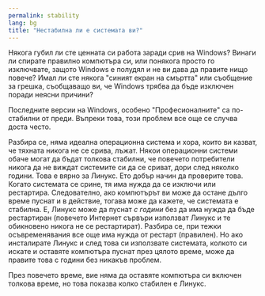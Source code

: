 ```yaml
---
permalink: stability
lang: bg
title: "Нестабилна ли е системата ви?"
---
```


Някога губил ли сте ценната си работа заради срив на Windows? Винаги ли спирате правилно компютъра си, или понякога просто го изключвате, защото Windows е полудял и не ви дава да правите нищо повече? Имал ли сте някога "синият екран на смъртта" или съобщение за грешка, съобщаващо ви, че Windows трябва да бъде изключен поради неясни причини? 

Последните версии на Windows, особено "Професионалните" са по-стабилни от преди. Въпреки това, този проблем все още се случва доста често.

Разбира се, няма идеална операционна система и хора, които ви казват, че тяхната никога не се срива, лъжат. Някои операционни системи обаче могат да бъдат толкова стабилни, че повечето потребители никога да не виждат системите си да се сриват, дори след няколко години. Това е вярно за Линукс. Ето добър начин да проверите това. Когато системата се срине, тя има нужда да се изключи или рестартира. Следователно, ако компютърът ви може да остане дълго време пуснат и в действие, тогава може да кажете, че системата е стабилна. Е, Линукс може да пуснат <i>с години</i> без да има нужда да бъде рестартиран (повечето Интернет сървъри използват Линукс и те обикновено никога не се рестартират). Разбира се, при тежки осъвременявания все още има нужда от рестарт (правилен). Но ако инсталирате Линукс и след това си използвате системата, колкото си искате и оставяте компютъра пуснат през цялото време, може да правите това с години без никакъв проблем.

През повечето време, вие няма да оставяте компютъра си включен толкова време, но това показва колко стабилен е Линукс.




